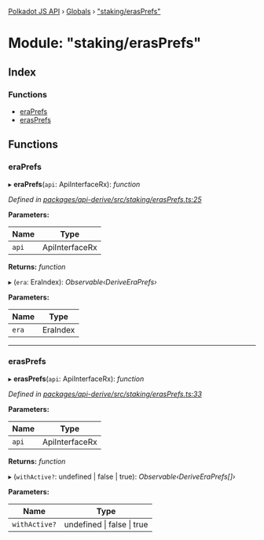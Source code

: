 [Polkadot JS API](../README.md) › [Globals](../globals.md) › ["staking/erasPrefs"](_staking_erasprefs_.md)

# Module: "staking/erasPrefs"

## Index

### Functions

* [eraPrefs](_staking_erasprefs_.md#eraprefs)
* [erasPrefs](_staking_erasprefs_.md#erasprefs)

## Functions

###  eraPrefs

▸ **eraPrefs**(`api`: ApiInterfaceRx): *function*

*Defined in [packages/api-derive/src/staking/erasPrefs.ts:25](https://github.com/polkadot-js/api/blob/134bc22463/packages/api-derive/src/staking/erasPrefs.ts#L25)*

**Parameters:**

Name | Type |
------ | ------ |
`api` | ApiInterfaceRx |

**Returns:** *function*

▸ (`era`: EraIndex): *Observable‹DeriveEraPrefs›*

**Parameters:**

Name | Type |
------ | ------ |
`era` | EraIndex |

___

###  erasPrefs

▸ **erasPrefs**(`api`: ApiInterfaceRx): *function*

*Defined in [packages/api-derive/src/staking/erasPrefs.ts:33](https://github.com/polkadot-js/api/blob/134bc22463/packages/api-derive/src/staking/erasPrefs.ts#L33)*

**Parameters:**

Name | Type |
------ | ------ |
`api` | ApiInterfaceRx |

**Returns:** *function*

▸ (`withActive?`: undefined | false | true): *Observable‹DeriveEraPrefs[]›*

**Parameters:**

Name | Type |
------ | ------ |
`withActive?` | undefined &#124; false &#124; true |
